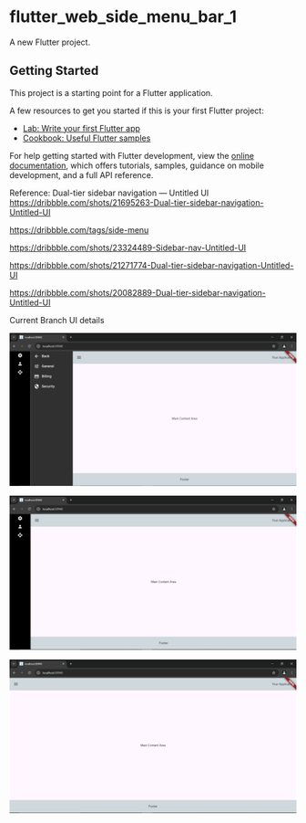 # flutter_web_side_menu_bar_1

A new Flutter project.

## Getting Started

This project is a starting point for a Flutter application.

A few resources to get you started if this is your first Flutter project:

- [Lab: Write your first Flutter app](https://docs.flutter.dev/get-started/codelab)
- [Cookbook: Useful Flutter samples](https://docs.flutter.dev/cookbook)

For help getting started with Flutter development, view the
[online documentation](https://docs.flutter.dev/), which offers tutorials,
samples, guidance on mobile development, and a full API reference.

Reference:
Dual-tier sidebar navigation — Untitled UI
https://dribbble.com/shots/21695263-Dual-tier-sidebar-navigation-Untitled-UI

https://dribbble.com/tags/side-menu

https://dribbble.com/shots/23324489-Sidebar-nav-Untitled-UI

https://dribbble.com/shots/21271774-Dual-tier-sidebar-navigation-Untitled-UI

https://dribbble.com/shots/20082889-Dual-tier-sidebar-navigation-Untitled-UI


Current Branch UI details

![img.png](./readme_doc/img.png)

![img_1.png](./readme_doc/img_1.png)

![img_2.png](./readme_doc/img_2.png)